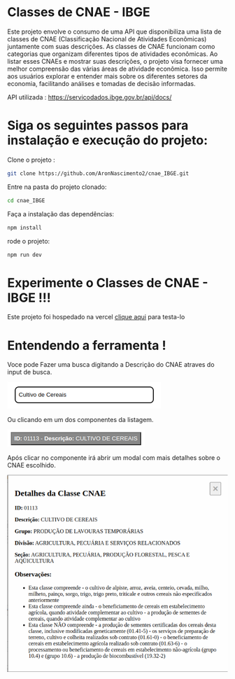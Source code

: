 # Classes de CNAE - IBGE


Este projeto envolve o consumo de uma API que disponibiliza uma lista de classes de CNAE (Classificação Nacional de Atividades Econômicas) juntamente com suas descrições. As classes de CNAE funcionam como categorias que organizam diferentes tipos de atividades econômicas. Ao listar esses CNAEs e mostrar suas descrições, o projeto visa fornecer uma melhor compreensão das várias áreas de atividade econômica. Isso permite aos usuários explorar e entender mais sobre os diferentes setores da economia, facilitando análises e tomadas de decisão informadas.

API utilizada : https://servicodados.ibge.gov.br/api/docs/


# Siga os seguintes passos para instalação e execução do projeto:

 Clone o projeto : 

```bash
git clone https://github.com/AronNascimento2/cnae_IBGE.git
```

Entre na pasta do projeto clonado:

```bash
cd cnae_IBGE
```
Faça a instalação das dependências:
```bash
npm install
```
rode o projeto:
```bash
npm run dev
```

# Experimente o Classes de CNAE - IBGE !!!
Este projeto foi hospedado na vercel [clique aqui](https://cnae-ibge.vercel.app/) para testa-lo


# Entendendo a ferramenta !

Voce pode Fazer uma busca digitando a Descrição do CNAE atraves do input de busca.

![](https://github.com/AronNascimento2/cnae_IBGE/blob/main/public/inputsearch.png)

Ou clicando em um dos componentes da listagem.

![](https://github.com/AronNascimento2/cnae_IBGE/blob/main/public/buttoncnae.png)

Após clicar no componente irá abrir um modal com mais detalhes sobre o CNAE escolhido.

![](https://github.com/AronNascimento2/cnae_IBGE/blob/main/public/modal.png)
